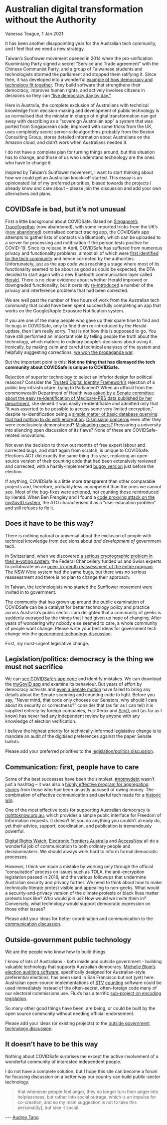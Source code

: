 # Australian digital transformation without the Authority
Vanessa Teague, 1 Jan 2021   

It has been another disappointing year for the Australian tech community, and I feel that we need a new strategy.   

Taiwan’s Sunflower movement opened in 2014 when the pro-unification Kuomintang Party signed a secret “Service and Trade agreement” with the Chinese Communist Party, and a group of Taiwanese students and technologists stormed the parliament and stopped them ratifying it.  Since then, it has developed into a wonderful [example of how democracy and technology fit together](https://g0v.tw/manifesto/en/). They build software that strengthens their democracy, improves human rights, and actively involves citizens in decisions so they can [“live democracy day by day.”](https://twitter.com/audreyt/status/1309396603652902912?s=20) 

Here in Australia, the complete exclusion of Australians with technical knowledge from decision-making and development of public technology is so normalised that the minister in charge of digital transformation can get away with describing as a “sovereign Australian app” a system that was ported from Singaporean code, improved with some tricks from the UK, uses completely secret server-side algorithms probably from the Boston Consulting Group, stores detailed information about Australians on the Amazon cloud, and didn’t work when Australians needed it.

I do not have a complete plan for turning things around, but this situation has to change, and those of us who understand technology are the ones who have to change it. 

Inspired by Taiwan’s Sunflower movement, I want to start thinking about how we could get an Australian knock-off started. This essay is an opinionated list of my preferred priorities, biased towards the projects I already know and care about – please join the discussion and add your own alternatives and plans.

## COVIDSafe is bad, but it’s not unusual

First a little background about COVIDSafe.  Based on [Singapore’s TraceTogether](https://github.com/opentrace-community) (now abandoned), with some imported tricks from the UK’s ([now abandoned](https://www.theguardian.com/world/2020/jun/18/uk-poised-to-abandon-coronavirus-app-in-favour-of-apple-and-google-models)) centralised contact tracing app, the COVIDSafe app attempts to gather lists of contacts via Bluetooth, which can be uploaded to a server for processing and notification if the person tests positive for COVID-19.  Since its release in April, COVIDSafe has suffered from numerous privacy and functionality problems, almost all of which were [first identified by the tech community](https://github.com/vteague/contactTracing/blob/master/blog/2020-07-07IssueSummary.md) and hence corrected by the authorities.  Unfortunately, just as the app code was reaching a stage where most of its functionality seemed to be about as good as could be expected, the DTA decided to start again with a new Bluetooth communication layer called [Herald](https://www.dta.gov.au/news/covidsafe-captures-close-contacts-new-herald-protocol).  There is no clear evidence about whether Herald improved or downgraded functionality, but it certainly [re-introduced](https://github.com/vteague/contactTracing/blob/master/blog/2020-12-07COVIDSafeHerald.md) a number of the privacy and interference problems that had been corrected.

We are well past the number of free hours of work from the Australian tech community that could have been spent successfully completing an app that works on the Google/Apple Exposure Notification system.

If you are one of the many people who gave up their spare time to find and fix bugs in COVIDSafe, only to find them re-introduced by the Herald update, then I am really sorry.  That is not how this is supposed to go. You have still performed an important role by telling people the truth about the technology, which matters to ordinary people’s decisions about using it.  Ironically, by making calm and careful technical analyses of the system and helpfully suggesting corrections, [we won the propaganda war](https://twitter.com/Lizzie_OShea/status/1257185135478226945).

But the important point is this: **Not one thing that has dismayed the tech community about COVIDSafe is unique to COVIDSafe.** 

Rejection of superior technology to select an inferior design for political reasons?  Consider the [Trusted Digital Identity Framework’s](https://www.dta.gov.au/our-projects/digital-identity/trusted-digital-identity-framework) rejection of a public key infrastructure.  Lying to Parliament?  When an official from the commonwealth Department of Health was [asked by a Senate committee about the easy re-identification of Medicare-PBS data published by her department](https://t.co/cdzlOJVRrT?amp=1), she denied it was easily re-identifiable and admitted only that “it was asserted to be possible to access some very limited encryption,” despite re-identification being a [simple matter of basic database querying that had nothing to do with encryption](https://arxiv.org/abs/1712.05627).  [Dismissing concerns](https://www.abc.net.au/news/2018-08-14/voters-in-act-election-could-have-ballot-choices-identified/10115670) even after they were conclusively demonstrated? [Misleading users?](https://www.elections.nsw.gov.au/About-us/Media-centre/News-media-releases/NSW-Electoral-Commission-iVote-and-Swiss-Post) Pressuring a university into silencing open discussion of its flaws? None of these are COVIDSafe-related innovations.

Not even the decision to throw out months of free expert labour and corrected bugs, and start again from scratch, is unique to COVIDSafe.  Elections ACT did exactly the same thing this year, replacing an open-source version of their counting code that had been extensively reviewed and corrected, with a hastily-implemented [buggy version](https://github.com/SiliconEconometrics/PublicService/blob/master/CountVotes/2020%20Errors%20In%20ACT%20Counting.pdf) just before the election.

If anything, COVIDSafe is a little more transparent than other comparable projects and, therefore, probably less incompetent than the ones we cannot see. Most of the bug-fixes were actioned, not counting those reintroduced by Herald.  When Ben Frengley and I found a [code proxying attack on the myGovID system](https://thinkingcybersecurity.com/DigitalID/), the ATO characterised it as a “user education problem” and still refuses to fix it.

## Does it have to be this way?

There is nothing natural or universal about the exclusion of people with technical knowledge from decisions about _and development of_ government tech.  

In Switzerland, when we discovered [a serious cryptographic problem in their e-voting system](https://openprivacy.ca/assets/how-not-to-prove-your-election-outcome-preprint.pdf), the Federal Chancellery funded us and Swiss experts to collaborate on an [open, in-depth reassessment of the entire program](https://www.bk.admin.ch/bk/en/home/politische-rechte/e-voting/berichte-und-studien.html).  The NSW iVote system had the same bugs, but there was no serious reassessment and there is no plan to change their approach.

In Taiwan, the technologists who started the Sunflower movement were invited in to government.

The community that has grown up around the public examination of COVIDSafe can be a catalyst for better technology policy and practice across Australia’s public sector.  I am delighted that a community of geeks is suddenly outraged by the things that I had given up hope of changing.  After years of wondering why nobody else seemed to care, a whole community of people want change. Please write your best ideas for government tech change into the [government technology discussion](https://github.com/AusOpenTech/makingAPlan/issues/1).

First, my most-urgent legislative change.

## Legislation/politics: democracy is the thing we must not sacrifice

We can [see COVIDSafe’s app code](https://github.com/AU-CovidSafe/) and identify mistakes.  We can download the [myGovID app](https://www.mygovid.gov.au/) and examine its behaviour.  But years of effort by democracy activists and [even a Senate motion](https://www.smh.com.au/technology/government-rejects-senate-order-to-disclose-electoral-commission-software-code-20140716-zti03.html) have failed to bring any details about the Senate scanning and counting code to light.  Before you say, “Never mind, that code only chooses our Senators, why should I care about its security or correctness?” consider that (as far as I can tell) it is supplied entirely by foreign companies, Fuji-Xerox and [Scytl](https://www.tenders.gov.au/Cn/Show/471f2731-fa2f-e235-5e5d-91fb7b9a53c1), and (as far as I know) has never had any independent review by anyone with any knowledge of election verification.

I believe the highest priority for technically-informed legislative change is to mandate an audit of the digitised preferences against the paper Senate ballots.

Please add your preferred priorities to the [legislation/politics discussion](https://github.com/AusOpenTech/makingAPlan/issues/2). 

## Communication: first, people have to care

Some of the best successes have been the simplest. [#notmydebt](https://twitter.com/hashtag/notmydebt) wasn’t just a hashtag – it was also a [highly effective program for aggregating stories](https://www.notmydebt.com.au/) from those who had been unjustly accused of owing money.  The combination of effective communication and useful tech made for a [historic win](https://www.sbs.com.au/news/federal-government-settles-1-2-billion-class-action-over-its-unlawful-robodebt-scheme).

One of the most effective tools for supporting Australian democracy is [righttoknow.org.au](https://www.righttoknow.org.au/), which provides a simple public interface for Freedom of Information requests.  It doesn’t let you do anything you couldn’t already do, yet their advice, support, coordination, and publication is tremendously powerful.

[Digital Rights Watch](https://digitalrightswatch.org.au/), [Electronic Frontiers Australia](https://www.efa.org.au/) and [AccessNow](https://www.accessnow.org/) all do a wonderful job of communication to both ordinary people and decisionmakers. We should always work hard to inform formal democratic processes.

However, I think we made a mistake by working only through the official “consultation” process on issues such as TOLA, the anti-encryption legislation passed in 2018, and the various followups that undermine Australian security and privacy further.  We need to think about how to make technically-literate protest visible and appealing to non-geeks. What would a security-and-privacy version of the climate protests or black lives matter protests look like? Who would join us? How would we invite them in? Conversely, what technology would support democratic expression on those other issues?

Please add your ideas for better coordination and communication to the [communication discussion](https://github.com/AusOpenTech/makingAPlan/issues/3).

## Outside-government public technology 

We are the people who know how to build things.  

I know of lots of Australians - both inside and outside government - building valuable technology that supports Australian democracy.  [Michelle Blom’s election auditing software](https://github.com/michelleblom), specifically designed for Australian-style preferential elections, has been used in San Francisco but not (yet) here.  Australian open-source implementations of [STV](https://github.com/siliconeconometrics/publicservice) [counting](https://github.com/grahame/dividebatur) software could be used immediately instead of the often-secret, often-foreign code many of our electoral commissions use. 
Flux’s has a terrific [sub-project on encoding legislation](https://github.com/OpenGovAus/Aus-Bills).

So many other good things have been, are being, or could be built by the open source community without needing official endorsement.

Please add your ideas (or existing projects) to the [outside government technology discussion](https://github.com/AusOpenTech/makingAPlan/issues/4).

## It doesn’t have to be this way

Nothing about COVIDSafe surprises me except the active involvement of a wonderful community of interested independent people.

I do not have a complete solution, but I hope this site can become a forum for focusing discussion on a better way our country can build public-sector technology.

> that whenever people feel anger, they no longer turn their anger into helplessness, but rather into social outrage, which is an impulse for co-creation, and so my main suggestion is not to take this personal[ly], but take it social.

--- [Audrey Tang](https://twitter.com/audreyt/status/1309396582081544192)
